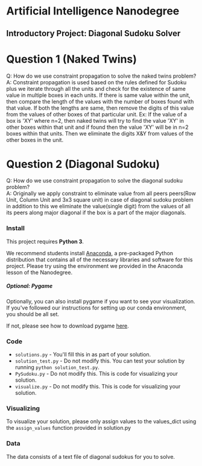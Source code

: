 # Artificial Intelligence Nanodegree
## Introductory Project: Diagonal Sudoku Solver

# Question 1 (Naked Twins)
Q: How do we use constraint propagation to solve the naked twins problem?  
A: Constraint propagation is used based on the rules defined for Sudoku plus we iterate through all the units and check for the existence of same value in multiple boxes in each units. If there is same value within the unit, then compare the length of the values with the number of boxes found with that value. If both the lengths are same, then remove the digits of this value from the values of other boxes of that particular unit. Ex: If the value of a box is 'XY' where n=2, then naked twins will try to find the value 'XY' in other boxes within that unit and if found then the value 'XY'  will be in n=2 boxes within that units. Then we eliminate the digits X&Y from values of the other boxes in the unit. 

# Question 2 (Diagonal Sudoku)
Q: How do we use constraint propagation to solve the diagonal sudoku problem?  
A: Originally we apply constraint to eliminate value from all peers peers(Row Unit, Column Unit and 3x3 square unit) in case of diagonal sudoku problem in addition to this we eliminate the value(single digit) from the values of all its peers along major diagonal if the box is a part of the major diagonals.

### Install

This project requires **Python 3**.

We recommend students install [Anaconda](https://www.continuum.io/downloads), a pre-packaged Python distribution that contains all of the necessary libraries and software for this project. 
Please try using the environment we provided in the Anaconda lesson of the Nanodegree.

##### Optional: Pygame

Optionally, you can also install pygame if you want to see your visualization. If you've followed our instructions for setting up our conda environment, you should be all set.

If not, please see how to download pygame [here](http://www.pygame.org/download.shtml).

### Code

* `solutions.py` - You'll fill this in as part of your solution.
* `solution_test.py` - Do not modify this. You can test your solution by running `python solution_test.py`.
* `PySudoku.py` - Do not modify this. This is code for visualizing your solution.
* `visualize.py` - Do not modify this. This is code for visualizing your solution.

### Visualizing

To visualize your solution, please only assign values to the values_dict using the ```assign_values``` function provided in solution.py

### Data

The data consists of a text file of diagonal sudokus for you to solve.